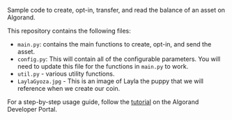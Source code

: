 Sample code to create, opt-in, transfer, and read the balance of an asset on Algorand.

This repository contains the following files:

- `main.py`: contains the main functions to create, opt-in, and send the asset.
- `config.py`:  This will contain all of the configurable parameters. You will need to update this file for the functions in `main.py` to work.
- `util.py` - various utility functions.
- `LaylaGyoza.jpg` - This is an image of Layla the puppy that we will reference when we create our coin.

For a step-by-step usage guide, follow the [tutorial](https://developer.algorand.org/tutorials/create-dogcoin/) on the Algorand Developer Portal.

